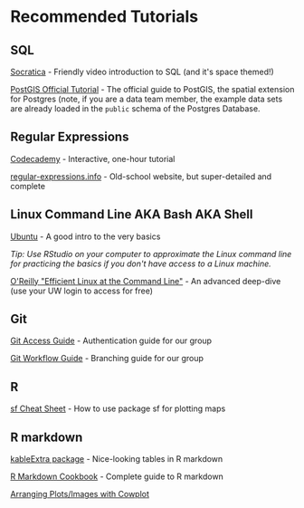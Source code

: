 # Recommended Tutorials

## SQL

[Socratica](https://www.socratica.com/subject/sql) - Friendly video introduction to SQL (and it's space themed!) 

[PostGIS Official Tutorial](https://postgis.net/workshops/postgis-intro/) - The official guide to PostGIS, the spatial extension for Postgres (note, if you are a 
data team member, the example data sets are already loaded in the `public` schema of the Postgres Database. 

## Regular Expressions

[Codecademy](https://www.codecademy.com/learn/introduction-to-regular-expressions) - Interactive, one-hour tutorial

[regular-expressions.info](https://www.regular-expressions.info/tutorialcnt.html) - Old-school website, but super-detailed and complete


## Linux Command Line AKA Bash AKA Shell

[Ubuntu](https://ubuntu.com/tutorials/command-line-for-beginners#1-overview) - A good intro to the very basics

_Tip: Use RStudio on your computer to approximate the Linux command line for practicing the basics if you don't have access to a Linux machine._

[O'Reilly "Efficient Linux at the Command Line"](https://learning.oreilly.com/library/view/efficient-linux-at/9781098113391/) - An advanced deep-dive (use your UW login to access for free)

## Git

[Git Access Guide](https://github.com/kaufman-lab/git-workflow-tutorial/wiki/Task-0:-Setup) - Authentication guide for our group

[Git Workflow Guide](https://github.com/kaufman-lab/git-workflow-tutorial/wiki/Git-Workflow) - Branching guide for our group

## R

[sf Cheat Sheet](https://github.com/rstudio/cheatsheets/blob/main/sf.pdf) - How to use package sf for plotting maps

## R markdown

[kableExtra package](https://cran.r-project.org/web/packages/kableExtra/vignettes/awesome_table_in_html.html) - Nice-looking tables in R markdown

[R Markdown Cookbook](https://bookdown.org/yihui/rmarkdown-cookbook/) - Complete guide to R markdown

[Arranging Plots/Images with Cowplot](https://wilkelab.org/cowplot/articles/plot_grid.html)
